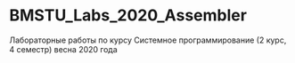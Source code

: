 # BMSTU_Labs_2020_Assembler

Лабораторные работы по курсу Системное программирование (2 курс, 4 семестр) весна 2020 года
